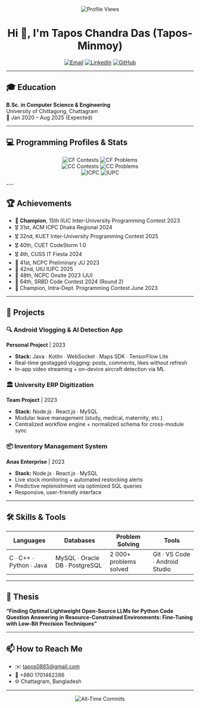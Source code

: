 <p align="center">
  <img src="https://komarev.com/ghpvc/?username=Tapos-Minmoy&style=flat-square" alt="Profile Views" />
</p>

<h1 align="center">Hi 👋, I'm Tapos Chandra Das (Tapos-Minmoy)</h1>
<p align="center">
  <a href="mailto:tapos0865@gmail.com"><img src="https://img.shields.io/badge/Email-D14836?style=for-the-badge&logo=gmail&logoColor=white" alt="Email"></a>
  <a href="https://www.linkedin.com/in/tapos-das-minmoy-ba488a284/"><img src="https://img.shields.io/badge/LinkedIn-0A66C2?style=for-the-badge&logo=linkedin&logoColor=white" alt="LinkedIn"></a>
  <a href="https://github.com/Tapos-Minmoy"><img src="https://img.shields.io/badge/GitHub-181717?style=for-the-badge&logo=github&logoColor=white" alt="GitHub"></a>
</p>

---

## 🎓 Education
**B.Sc. in Computer Science & Engineering**  
University of Chittagong, Chattagram  
📅 Jan 2020 – Aug 2025 (Expected)

---

## 💻 Programming Profiles & Stats
<p align="center">
  <!-- Codeforces -->
  <img src="https://img.shields.io/badge/Codeforces–170%20contests-blue?style=for-the-badge&logo=codeforces&logoColor=white" alt="CF Contests" />
  <img src="https://img.shields.io/badge/CF%20Problems–1000%2B%20solved-blue?style=for-the-badge&logo=codeforces&logoColor=white" alt="CF Problems" />
  <br>
  <!-- CodeChef -->
  <img src="https://img.shields.io/badge/CodeChef–30%20contests-orange?style=for-the-badge&logo=codechef&logoColor=white" alt="CC Contests" />
  <img src="https://img.shields.io/badge/CC%20Problems–100%2B%20solved-orange?style=for-the-badge&logo=codechef&logoColor=white" alt="CC Problems" />
  <br>
  <!-- ICPC & IUPC -->
  <img src="https://img.shields.io/badge/ICPC–2×%20Dhaka%20Region-purple?style=for-the-badge&logo=icpc&logoColor=white" alt="ICPC" />
  <img src="https://img.shields.io/badge/IUPC–20%20national%20contests-green?style=for-the-badge&logo=icpc&logoColor=white" alt="IUPC" />
</p>
---

## 🏆 Achievements
- 🏅 **Champion**, 15th IIUC Inter-University Programming Contest 2023  
- 🎖️ 31st, ACM ICPC Dhaka Regional 2024  
- 🎖️ 32nd, KUET Inter-University Programming Contest 2025  
- 🎖️ 40th, CUET CodeStorm 1.0  
- 🎖️ 4th, CUSS IT Fiesta 2024  
- 🥉 41st, NCPC Preliminary JU 2023  
- 🥉 42nd, UIU IUPC 2025  
- 🥉 48th, NCPC Onsite 2023 (JU)  
- 🥉 64th, SRBD Code Contest 2024 (Round 2)  
- 🏅 Champion, Intra-Dept. Programming Contest June 2023

---

## 🚀 Projects

### 🔍 Android Vlogging & AI Detection App  
**Personal Project** | 2023  
- **Stack:** Java ∙ Kotlin ∙ WebSocket ∙ Maps SDK ∙ TensorFlow Lite  
- Real-time geotagged vlogging: posts, comments, likes without refresh  
- In-app video streaming + on-device aircraft detection via ML  

### 🏛️ University ERP Digitization  
**Team Project** | 2023  
- **Stack:** Node.js ∙ React.js ∙ MySQL  
- Modular leave management (study, medical, maternity, etc.)  
- Centralized workflow engine + normalized schema for cross-module sync  

### 📦 Inventory Management System  
**Anas Enterprise** | 2023  
- **Stack:** Node.js ∙ React.js ∙ MySQL  
- Live stock monitoring + automated restocking alerts  
- Predictive replenishment via optimized SQL queries  
- Responsive, user-friendly interface  

---

## 🛠️ Skills & Tools
| Languages             | Databases                     | Problem Solving    | Tools                       |
| --------------------- | ----------------------------- | ------------------ | --------------------------- |
| C ∙ C++ ∙ Python ∙ Java | MySQL ∙ Oracle DB ∙ PostgreSQL | 2 000+ problems solved | Git ∙ VS Code ∙ Android Studio |

---

## 📜 Thesis
**“Finding Optimal Lightweight Open-Source LLMs for Python Code Question Answering in Resource-Constrained Environments: Fine-Tuning with Low-Bit Precision Techniques”**

---

## 📫 How to Reach Me
- ✉️ tapos0865@gmail.com  
- 📱 +880 1701462286  
- 🌐 Chattagram, Bangladesh  

---

<p align="center"> <img src="https://img.shields.io/endpoint?url=https://raw.githubusercontent.com/Tapos-Minmoy/Tapos-Minmoy/main/commit-count.json" alt="All-Time Commits"> </p>
